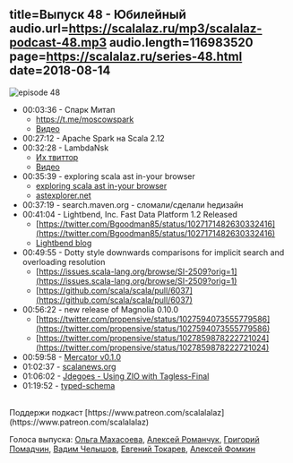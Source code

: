 title=Выпуск 48 - Юбилейный
audio.url=https://scalalaz.ru/mp3/scalalaz-podcast-48.mp3
audio.length=116983520
page=https://scalalaz.ru/series-48.html
date=2018-08-14
----

![episode 48](https://scalalaz.ru/img/episode48.jpg)

* 00:03:36 - Спарк Митап 
    *   <https://t.me/moscowspark>
    *  [Видео](https://www.facebook.com/pg/afishamansarda/videos/?ref=page_internal)
* 00:27:12 - Apache Spark на Scala 2.12
* 00:32:28 - LambdaNsk
    *  [Их твиттор](https://twitter.com/LambdaNsk)
    *  [Видео](https://www.youtube.com/channel/UC_Xt9gmfXcR_k8gOl1C4UQA)
* 00:35:39 - exploring scala ast in-your browser
    *   [exploring scala ast in-your browser](https://blog.buildo.io/exploring-scala-ast-in-your-browser-dc0b1fb743e0)
    *   [astexplorer.net](https://astexplorer.net/#/gist/da91d24f9a81e27219629c06c73fecfc/43ee2593d93fc48487e0d11ee7ab0de7267da8cd)
* 00:37:19 - search.maven.org - cломали/cделали hедизайн
* 00:41:04 - Lightbend, Inc. Fast Data Platform 1.2 Released
    *   [https://twitter.com/Bgoodman85/status/1027171482630332416](https://twitter.com/Bgoodman85/status/1027171482630332416)
    *   [Lightbend blog](https://www.lightbend.com/blog/lightbend-fast-data-platform-1-2-released-includes-kubernetes-support-and-new-management-features)
* 00:49:55 - Dotty style downwards comparisons for implicit search and overloading resolution
    *   [https://issues.scala-lang.org/browse/SI-2509?orig=1](https://issues.scala-lang.org/browse/SI-2509?orig=1)
    *   [https://github.com/scala/scala/pull/6037](https://github.com/scala/scala/pull/6037)  
* 00:56:22 - new release of Magnolia 0.10.0
    *   [https://twitter.com/propensive/status/1027594073555779586](https://twitter.com/propensive/status/1027594073555779586)
    *   [https://twitter.com/propensive/status/1027859878222721024](https://twitter.com/propensive/status/1027859878222721024)  
* 00:59:58 - [Mercator v0.1.0](https://twitter.com/propensive/status/1027547440407355392)   
* 01:02:37 - [scalanews.org](https://scalanews.org/ru/)
* 01:06:02 - [Jdegoes - Using ZIO with Tagless-Final](http://degoes.net/articles/polymorphic-bifunctors) 
* 01:19:52 - [typed-schema](https://github.com/TinkoffCreditSystems/typed-schema)

<br/>
Поддержи подкаст [https://www.patreon.com/scalalalaz](https://www.patreon.com/scalalalaz)

<br/>

Голоса выпуска:
[Ольга Махасоева](https://twitter.com/oli_kitty),
[Алексей Романчук](http://github.com/13h3r),
[Григорий Помадчин](https://github.com/pomadchin),
[Вадим Челышов](http://github.com/dos65),
[Евгений Токарев](https://twitter.com/strobegen),
[Алексей Фомкин](http://github.com/fomkin)
